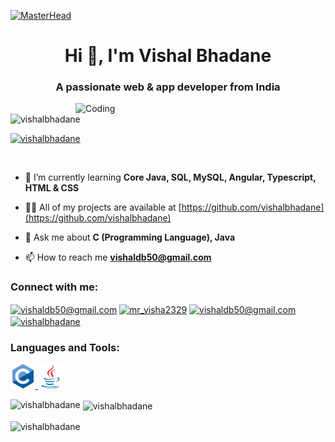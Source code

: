 [![MasterHead](https://1.bp.blogspot.com/-7A4WynwLSM... )](https://rishavchanda.io)

<h1 align="center">Hi 👋, I'm Vishal Bhadane</h1>
<h3 align="center">A passionate web & app developer from India</h3>
<img align="right" alt="Coding" width="400" src="https://cdn.dribbble.com/users/1162077/screenshots/3848914/programmer.gif">


<p align="left"> <img src="https://komarev.com/ghpvc/?username=vishalbhadane&label=Profile%20views&color=0e75b6&style=flat" alt="vishalbhadane" /> </p>

<p align="left"> <a href="https://github.com/ryo-ma/github-profile-trophy"><img src="https://github-profile-trophy.vercel.app/?username=vishalbhadane" alt="vishalbhadane" /></a> </p>


<p align="left"> <a href="https://twitter.com/" target="blank"><img src="https://img.shields.io/twitter/follow/?logo=twitter&style=for-the-badge" alt="" /></a> </p>

- 🌱 I’m currently learning **Core Java, SQL, MySQL, Angular, Typescript, HTML & CSS**

- 👨‍💻 All of my projects are available at [https://github.com/vishalbhadane](https://github.com/vishalbhadane)

- 💬 Ask me about **C (Programming Language), Java**

- 📫 How to reach me **vishaldb50@gmail.com**

<h3 align="left">Connect with me:</h3>
<p align="left">
<a href="https://linkedin.com/in/vishaldb50@gmail.com" target="blank"><img align="center" src="https://raw.githubusercontent.com/rahuldkjain/github-profile-readme-generator/master/src/images/icons/Social/linked-in-alt.svg" alt="vishaldb50@gmail.com" height="30" width="40" /></a>
<a href="https://instagram.com/mr_visha2329" target="blank"><img align="center" src="https://raw.githubusercontent.com/rahuldkjain/github-profile-readme-generator/master/src/images/icons/Social/instagram.svg" alt="mr_visha2329" height="30" width="40" /></a>
<a href="https://www.hackerrank.com/vishaldb50@gmail.com" target="blank"><img align="center" src="https://raw.githubusercontent.com/rahuldkjain/github-profile-readme-generator/master/src/images/icons/Social/hackerrank.svg" alt="vishaldb50@gmail.com" height="30" width="40" /></a>
<a href="https://auth.geeksforgeeks.org/user/vishalbhadane" target="blank"><img align="center" src="https://raw.githubusercontent.com/rahuldkjain/github-profile-readme-generator/master/src/images/icons/Social/geeks-for-geeks.svg" alt="vishalbhadane" height="30" width="40" /></a>
</p>

<h3 align="left">Languages and Tools:</h3>
<p align="left"> <a href="https://www.cprogramming.com/" target="_blank" rel="noreferrer"> <img src="https://raw.githubusercontent.com/devicons/devicon/master/icons/c/c-original.svg" alt="c" width="40" height="40"/> </a> <a href="https://www.java.com" target="_blank" rel="noreferrer"> <img src="https://raw.githubusercontent.com/devicons/devicon/master/icons/java/java-original.svg" alt="java" width="40" height="40"/> </a> </p>

<p><img align="left" src="https://github-readme-stats.vercel.app/api/top-langs?username=vishalbhadane&show_icons=true&locale=en&layout=compact" alt="vishalbhadane" /></p>

<p>&nbsp;<img align="center" src="https://github-readme-stats.vercel.app/api?username=vishalbhadane&show_icons=true&locale=en" alt="vishalbhadane" /></p>

<p><img align="center" src="https://github-readme-streak-stats.herokuapp.com/?user=vishalbhadane&" alt="vishalbhadane" /></p>
